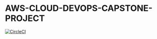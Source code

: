 # AWS-CLOUD-DEVOPS-CAPSTONE-PROJECT

[![CircleCI](https://circleci.com/gh/kelvinator07/AWS-Cloud-DevOps-Capstone-Project/tree/master.svg?style=svg)](https://circleci.com/gh/kelvinator07/AWS-Cloud-DevOps-Capstone-Project/tree/master)
